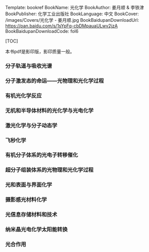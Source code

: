 Template: bookref
BookName: 光化学
BookAuthor: 姜月顺 & 李铁津
BookPublisher: 化学工业出版社
BookLanguage: 中文
BookCover: /images/Covers/光化学 - 姜月顺.jpg
BookBaidupanDownloadUrl: https://pan.baidu.com/s/1sYpFq-cbDMpauaULwv2jzA 
BookBaidupanDownloadCode: fol6

[TOC]

本书pdf是影印版，影印质量一般。

### 分子轨道与吸收光谱

### 分子激发态的命运——光物理和光化学过程

### 有机光化学反应

### 无机和半导体材料的光化学与光电化学

### 激光化学与分子动态学

### 飞秒化学

### 有机分子体系的光电子转移催化

### 超分子组装体系的光物理和光化学过程

### 光和表面与界面化学

### 摄影感光材料化学

### 光信息存储材料和技术

### 纳米晶光电化学太阳能转换

### 光合作用

